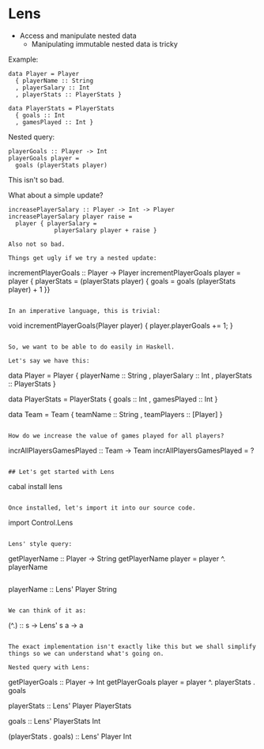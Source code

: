# Lens

* Access and manipulate nested data
  * Manipulating immutable nested data is tricky

Example:

```
data Player = Player
  { playerName :: String
  , playerSalary :: Int
  , playerStats :: PlayerStats }

data PlayerStats = PlayerStats
  { goals :: Int
  , gamesPlayed :: Int }
```

Nested query:

```
playerGoals :: Player -> Int
playerGoals player =
  goals (playerStats player)
```

This isn't so bad.

What about a simple update?

```
increasePlayerSalary :: Player -> Int -> Player
increasePlayerSalary player raise =
  player { playerSalary =
             playerSalary player + raise }

Also not so bad.

Things get ugly if we try a nested update:

```
incrementPlayerGoals :: Player -> Player
incrementPlayerGoals player = player
  { playerStats = (playerStats player)
    { goals = goals (playerStats player) + 1 }}
```

In an imperative language, this is trivial:

```
void incrementPlayerGoals(Player player) {
  player.playerGoals += 1;
}
```

So, we want to be able to do easily in Haskell.

Let's say we have this:

```
data Player = Player
  { playerName :: String
  , playerSalary :: Int
  , playerStats :: PlayerStats }

data PlayerStats = PlayerStats
  { goals :: Int
  , gamesPlayed :: Int }

data Team = Team
  { teamName :: String
  , teamPlayers :: [Player] }
```

How do we increase the value of games played for all players?

```
incrAllPlayersGamesPlayed :: Team -> Team
incrAllPlayersGamesPlayed = ?
```

## Let's get started with Lens

```
cabal install lens
```

Once installed, let's import it into our source code.

```
import Control.Lens
```

Lens' style query:

```
getPlayerName :: Player -> String
getPlayerName player =
  player ^. playerName
```

```
playerName :: Lens' Player String
```

We can think of it as:

```
(^.) :: s -> Lens' s a -> a
```

The exact implementation isn't exactly like this but we shall simplify things so we can understand what's going on.

Nested query with Lens:

```
getPlayerGoals :: Player -> Int
getPlayerGoals player =
  player ^. playerStats . goals


playerStats :: Lens' Player PlayerStats

goals :: Lens' PlayerStats Int

(playerStats . goals) :: Lens' Player Int
```
